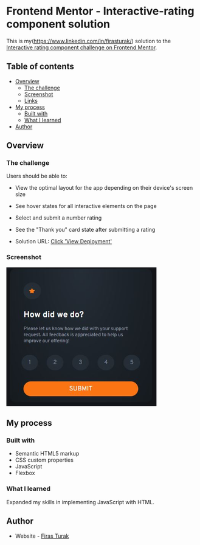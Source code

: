 # Frontend Mentor - Interactive-rating component solution

This is my(https://www.linkedin.com/in/firasturak/) solution to the [Interactive rating component challenge on Frontend Mentor](https://www.frontendmentor.io/challenges/3column-preview-card-component-pH92eAR2-).

## Table of contents

- [Overview](#overview)
  - [The challenge](#the-challenge)
  - [Screenshot](#screenshot)
  - [Links](#links)
- [My process](#my-process)
  - [Built with](#built-with)
  - [What I learned](#what-i-learned)
- [Author](#author)


## Overview

### The challenge

Users should be able to:

- View the optimal layout for the app depending on their device's screen size
- See hover states for all interactive elements on the page
- Select and submit a number rating
- See the "Thank you" card state after submitting a rating

- Solution URL: [Click 'View Deployment'](https://github.com/fturak/interactive-rating-component-challenge/deployments/activity_log?environment=github-pages)

### Screenshot

![Solution](./solution.JPG)

## My process

### Built with

- Semantic HTML5 markup
- CSS custom properties
- JavaScript
- Flexbox

### What I learned

Expanded my skills in implementing JavaScript with HTML.

## Author

- Website - [Firas Turak](https://www.linkedin.com/in/firasturak/)
